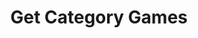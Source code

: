 ---
title: Get Category Games
excerpt: Displays a list of games in the category.
api:
  file: lolzteam-public-api-market.json
  operationId: Category.Games
deprecated: false
hidden: false
metadata:
  title: ''
  description: ''
  robots: index
next:
  description: ''
---